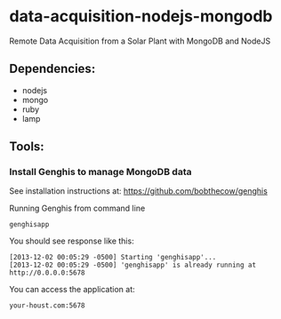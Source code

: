 data-acquisition-nodejs-mongodb
===============================

Remote Data Acquisition from a Solar Plant with MongoDB and NodeJS

Dependencies:
------------


 - nodejs
 - mongo
 - ruby
 - lamp

Tools:
-----

### Install Genghis to manage MongoDB data

See installation instructions at: https://github.com/bobthecow/genghis

Running Genghis from command line

```
genghisapp
```
You should see response like this:

```
[2013-12-02 00:05:29 -0500] Starting 'genghisapp'...
[2013-12-02 00:05:29 -0500] 'genghisapp' is already running at http://0.0.0.0:5678
```

You can access the application at:

```
your-houst.com:5678
```

